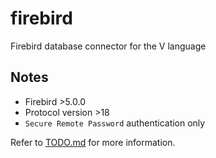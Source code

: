 # firebird

Firebird database connector for the V language

## Notes

- Firebird >5.0.0
- Protocol version >18
- `Secure Remote Password` authentication only

Refer to [TODO.md](./TODO.md) for more information.
